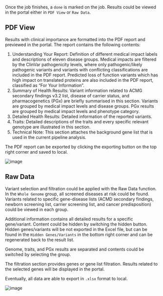 Once the job finishes, a `done` is marked on the job. Results could be viewed in the portal either in `PDF View` or `Raw Data`.



## **PDF View**

Results with clinical importance are formatted into the PDF report and previewed in the portal. The report contains the following contents:

1. Understanding Your Report: Definition of different medical impact labels and descriptions of eleven disease groups. Medical impacts are filtered by the ClinVar pathogenicity levels, where only pathogenic/likely pathogenic variants and variants with conflicting classifications are included in the PDF report. Predicted loss of function variants which has high impact on translated proteins are also included in the PDF report, classified as “For Your Information”.
2. Summary of Health Results: Variant information related to ACMG secondary findings v3.2 list, disease of carrier status, and pharmacogenetics (PGx) are briefly summarised in this section. Variants are grouped by medical impact levels and disease groups. PGx results are grouped by medical impact levels and phenotype category.
3. Detailed Health Results: Detailed information of the reported variants.
4. Traits: Detailed descriptions of the traits and every specific relevant genotype are illustrated in this section.
5. Technical Note: This section attaches the background gene list that is used in the current pipeline analysis.

The PDF report can be exported by clicking the exporting button on the top right corner and saved to local.

![image](https://github.com/user-attachments/assets/ce92062d-616c-43dc-b581-920ce92abeee)




## **Raw Data**

Variant selection and filtration could be applied with the Raw Data function. In the `Whole Genome` group, all screened diseases at risk could be found. Variants related to specific gene-disease lists (ACMD secondary findings, newborn screening list, carrier screening list, and cancer predisposition) could be viewed in each group.

Additional information contains all detailed results for a specific gene/variant. Content could be hidden by switching the hidden button. Hidden genes/variants will be not exported in the Excel file, but can be found in the `Hidden Genes/Variants` in the bottom right corner and can be regenerated back to the result list.

Genome, traits, and PGx results are separated and contents could be switched by selecting the group.

The filtration section provides genes or gene list filtration. Results related to the selected genes will be displayed in the portal.

Eventually, all data are able to export in `.xlsx` format to local.

![image](https://github.com/user-attachments/assets/87b59e5d-5364-4ad8-bafd-462277ed0eb4)
